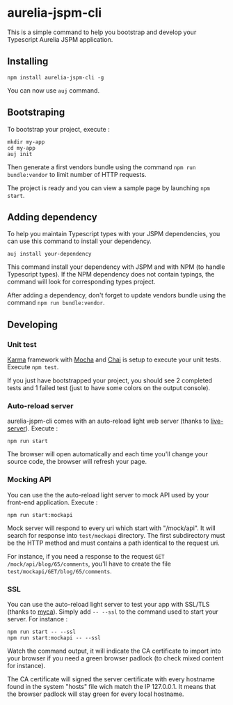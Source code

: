 # aurelia-jspm-cli

This is a simple command to help you bootstrap and develop your Typescript Aurelia JSPM application.

## Installing

    npm install aurelia-jspm-cli -g

You can now use `auj` command.

## Bootstraping

To bootstrap your project, execute : 

    mkdir my-app
    cd my-app
    auj init 

Then generate a first vendors bundle using the command `npm run bundle:vendor` to limit number of HTTP requests.

The project is ready and you can view a sample page by launching `npm start`.

## Adding dependency

To help you maintain Typescript types with your JSPM dependencies, you can use this command to install your dependency.

    auj install your-dependency

This command install your dependency with JSPM and with NPM (to handle Typescript types). If the NPM dependency does not 
contain typings, the command will look for corresponding types project.

After adding a dependency, don't forget to update vendors bundle using the command `npm run bundle:vendor`.

## Developing

### Unit test

[Karma](https://www.npmjs.com/package/karma) framework with [Mocha](https://www.npmjs.com/package/mocha) and 
[Chai](https://www.npmjs.com/package/chai) is setup to execute your unit tests. Execute `npm test`.

If you just have bootstrapped your project, you should see 2 completed tests and 1 failed test (just to have some colors
on the output console).
 
### Auto-reload server

aurelia-jspm-cli comes with an auto-reload light web server 
(thanks to [live-server](https://www.npmjs.com/package/live-server)). Execute :

    npm run start

The browser will open automatically and each time you'll change your source code, the browser will refresh your page.

### Mocking API

You can use the the auto-reload light server to mock API used by your front-end application. Execute :

    npm run start:mockapi


Mock server will respond to every uri which start with "/mock/api". It will search for response into 
`test/mockapi` directory. The first subdirectory must be the HTTP method and must contains a path identical to the 
request uri.

For instance, if you need a response to the request `GET /mock/api/blog/65/comments`, you'll have to create the file 
`test/mockapi/GET/blog/65/comments`.

### SSL

You can use the auto-reload light server to test your app with SSL/TLS (thanks to 
[myca](https://www.npmjs.com/package/myca)). Simply add ``-- --ssl`` to the command used to 
start your server. For instance :

    npm run start -- --ssl
    npm run start:mockapi -- --ssl

Watch the command output, it will indicate the CA certificate to import into your browser if you need a green browser 
padlock (to check mixed content for instance).

The CA certificate will signed the server certificate with every hostname found in the system "hosts" file wich match
the IP 127.0.0.1. It means that the browser padlock will stay green for every local hostname.
